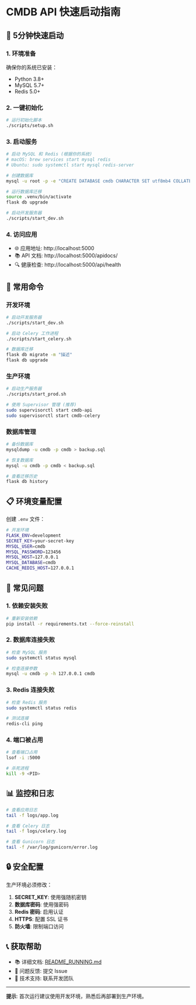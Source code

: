 # CMDB API 快速启动指南

## 🚀 5分钟快速启动

### 1. 环境准备

确保你的系统已安装：
- Python 3.8+
- MySQL 5.7+
- Redis 5.0+

### 2. 一键初始化

```bash
# 运行初始化脚本
./scripts/setup.sh
```

### 3. 启动服务

```bash
# 启动 MySQL 和 Redis (根据你的系统)
# macOS: brew services start mysql redis
# Ubuntu: sudo systemctl start mysql redis-server

# 创建数据库
mysql -u root -p -e "CREATE DATABASE cmdb CHARACTER SET utf8mb4 COLLATE utf8mb4_unicode_ci;"

# 运行数据库迁移
source .venv/bin/activate
flask db upgrade

# 启动开发服务器
./scripts/start_dev.sh
```

### 4. 访问应用

- 🌐 应用地址: http://localhost:5000
- 📚 API 文档: http://localhost:5000/apidocs/
- 🔍 健康检查: http://localhost:5000/api/health

## 🔧 常用命令

### 开发环境

```bash
# 启动开发服务器
./scripts/start_dev.sh

# 启动 Celery 工作进程
./scripts/start_celery.sh

# 数据库迁移
flask db migrate -m "描述"
flask db upgrade
```

### 生产环境

```bash
# 启动生产服务器
./scripts/start_prod.sh

# 使用 Supervisor 管理 (推荐)
sudo supervisorctl start cmdb-api
sudo supervisorctl start cmdb-celery
```

### 数据库管理

```bash
# 备份数据库
mysqldump -u cmdb -p cmdb > backup.sql

# 恢复数据库
mysql -u cmdb -p cmdb < backup.sql

# 查看迁移历史
flask db history
```

## 📋 环境变量配置

创建 `.env` 文件：

```bash
# 开发环境
FLASK_ENV=development
SECRET_KEY=your-secret-key
MYSQL_USER=cmdb
MYSQL_PASSWORD=123456
MYSQL_HOST=127.0.0.1
MYSQL_DATABASE=cmdb
CACHE_REDIS_HOST=127.0.0.1
```

## 🐛 常见问题

### 1. 依赖安装失败
```bash
# 重新安装依赖
pip install -r requirements.txt --force-reinstall
```

### 2. 数据库连接失败
```bash
# 检查 MySQL 服务
sudo systemctl status mysql

# 检查连接参数
mysql -u cmdb -p -h 127.0.0.1 cmdb
```

### 3. Redis 连接失败
```bash
# 检查 Redis 服务
sudo systemctl status redis

# 测试连接
redis-cli ping
```

### 4. 端口被占用
```bash
# 查看端口占用
lsof -i :5000

# 杀死进程
kill -9 <PID>
```

## 📊 监控和日志

```bash
# 查看应用日志
tail -f logs/app.log

# 查看 Celery 日志
tail -f logs/celery.log

# 查看 Gunicorn 日志
tail -f /var/log/gunicorn/error.log
```

## 🔒 安全配置

生产环境必须修改：

1. **SECRET_KEY**: 使用强随机密钥
2. **数据库密码**: 使用强密码
3. **Redis 密码**: 启用认证
4. **HTTPS**: 配置 SSL 证书
5. **防火墙**: 限制端口访问

## 📞 获取帮助

- 📚 详细文档: [README_RUNNING.md](README_RUNNING.md)
- 🐛 问题反馈: 提交 Issue
- 💬 技术支持: 联系开发团队

---

**提示**: 首次运行建议使用开发环境，熟悉后再部署到生产环境。 